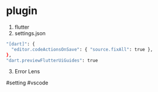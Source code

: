 # plugin
1. flutter
2. settings.json
```sh
"[dart]": {
  "editor.codeActionsOnSave": { "source.fixAll": true },
},
"dart.previewFlutterUiGuides": true
```
3. Error Lens

#setting #vscode